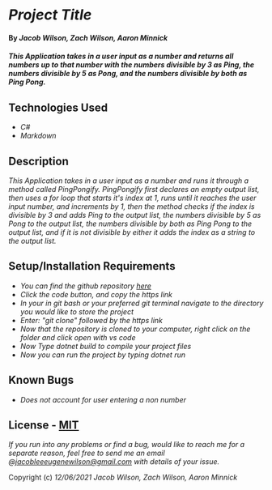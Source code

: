 # _Project Title_

#### By _**Jacob Wilson, Zach Wilson, Aaron Minnick**_

#### _This Application takes in a user input as a number and returns all numbers up to that number with the numbers divisible by 3 as Ping, the numbers divisible by 5 as Pong, and the numbers divisible by both as Ping Pong._

## Technologies Used

* _C#_
* _Markdown_

## Description

_This Application takes in a user input as a number and runs it through a method called PingPongify. PingPongify first declares an empty output list, then uses a for loop that starts it's index at 1, runs until it reaches the user input number, and increments by 1, then the method checks if the index is divisible by 3 and adds Ping to the output list, the numbers divisible by 5 as Pong to the output list, the numbers divisible by both as Ping Pong to the output list, and if it is not divisible by either it adds the index as a string to the output list._

## Setup/Installation Requirements


* _You can find the github repository [here](https://github.com/JLEWilson/ping_pong.git)_
* _Click the code button, and copy the https link_
* _In your in git bash or your preferred git terminal navigate to the directory you would like to store the project_
* _Enter: "git clone" followed by the https link_
* _Now that the repository is cloned to your computer, right click on the folder and click open with vs code_
* _Now Type dotnet build to compile your project files_
* _Now you can run the project by typing dotnet run_

## Known Bugs

* _Does not account for user entering a non number_

## License - [MIT](https://opensource.org/licenses/MIT)

_If you run into any problems or find a bug, would like to reach me for a separate reason, feel free to send me an email @jacobleeeugenewilson@gmail.com with details of your issue._

Copyright (c) _12/06/2021_ _Jacob Wilson, Zach Wilson, Aaron Minnick_